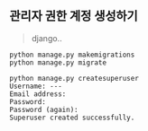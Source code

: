 ## 관리자 권한 계정 생성하기 
> django..

~~~
python manage.py makemigrations 
python manage.py migrate
~~~

~~~
python manage.py createsuperuser
Username: ---
Email address:
Password:
Password (again):
Superuser created successfully.
~~~

